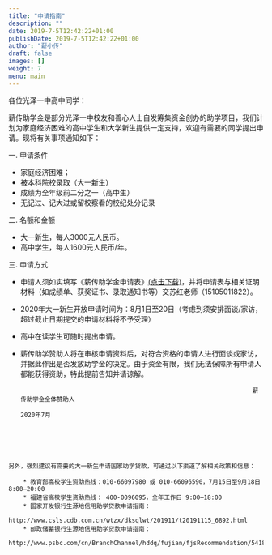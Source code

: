 ```yaml
---
title: "申请指南"
description: ""
date: 2019-7-5T12:42:22+01:00
publishDate: 2019-7-5T12:42:22+01:00
author: "薪小传"
draft: false
images: []
weight: 7
menu: main
---
```


各位光泽一中高中同学：

薪传助学金是部分光泽一中校友和善心人士自发筹集资金创办的助学项目，我们计划为家庭经济困难的高中学生和大学新生提供一定支持，欢迎有需要的同学提出申请。现将有关事项通知如下：

一. 申请条件

  * 家庭经济困难；
  * 被本科院校录取（大一新生）
  * 成绩为全年级前二分之一（高中生）
  * 无记过、记大过或留校察看的校纪处分记录

二. 名额和金额  

  * 大一新生，每人3000元人民币。
  * 高中学生，每人1600元人民币/年。

三. 申请方式

  * 申请人须如实填写《薪传助学金申请表》[(点击下载)](../pdfs/2020applicationform.pdf)，并将申请表与相关证明材料（如成绩单、获奖证书、录取通知书等）交苏红老师（15105011822）。

  * 2020年大一新生开放申请时间为：8月1日至20日（考虑到须安排面谈/家访，超过截止日期提交的申请材料将不予受理）

  * 高中在读学生可随时提出申请。

  * 薪传助学赞助人将在审核申请资料后，对符合资格的申请人进行面谈或家访，并据此作出是否发放助学金的决定。由于资金有限，我们无法保障所有申请人都能获得资助，特此提前告知并请谅解。

                                                                        薪传助学金全体赞助人
                                                                           2020年7月



 

 



```





另外，强烈建议有需要的大一新生申请国家助学贷款，可通过以下渠道了解相关政策和信息：

    * 教育部高校学生资助热线：010-66097980 或 010-66096590，7月15日至9月18日 8:00—20:00 
    * 福建省高校学生资助热线： 400-0096095，全年工作日 9:00—18:00
    * 国家开发银行生源地信用助学贷款申请指南：
      http://www.csls.cdb.com.cn/wtzx/dksqlwt/201911/t20191115_6892.html
    * 邮政储蓄银行生源地信用助学贷款申请指南：
      http://www.psbc.com/cn/BranchChannel/hddq/fujian/fjsRecommendation/54186.html
                                                                  
```




